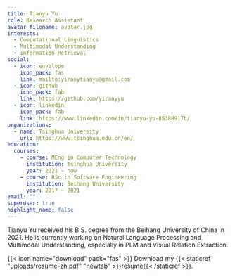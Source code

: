 ```yaml
---
title: Tianyu Yu
role: Research Assistant
avatar_filename: avatar.jpg
interests:
  - Computational Linguistics
  - Multimodal Understanding
  - Information Retrieval
social:
  - icon: envelope
    icon_pack: fas
    link: mailto:yiranytianyu@gmail.com
  - icon: github
    icon_pack: fab
    link: https://github.com/yiranyyu
  - icon: linkedin
    icon_pack: fab
    link: https://www.linkedin.com/in/tianyu-yu-85388917b/
organizations:
  - name: Tsinghua University
    url: https://www.tsinghua.edu.cn/en/
education:
  courses:
    - course: MEng in Computer Technology
      institution: Tsinghua University
      year: 2021 ~ now
    - course: BSc in Software Engineering
      institution: Beihang University
      year: 2017 ~ 2021
email: ""
superuser: true
highlight_name: false
---
```

Tianyu Yu received his B.S. degree from the Beihang University of China in 2021. He is currently working on Natural Language Processing and Multimodal Understanding, especially in PLM and Visual Relation Extraction.

{{< icon name="download" pack="fas" >}} Download my {{< staticref "uploads/resume-zh.pdf" "newtab" >}}resume{{< /staticref >}}.

